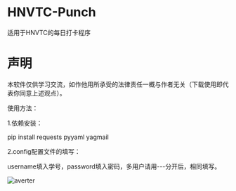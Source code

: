# HNVTC-Punch
适用于HNVTC的每日打卡程序

# 声明

本软件仅供学习交流，如作他用所承受的法律责任一概与作者无关（下载使用即代表你同意上述观点）。



使用方法：

1.依赖安装：

pip install requests pyyaml yagmail


2.config配置文件的填写：

username填入学号，password填入密码，多用户请用---分开后，相同填写。

![averter](https://img-blog.csdnimg.cn/6326eca3beec4e729d604ebff2a546a8.png)
